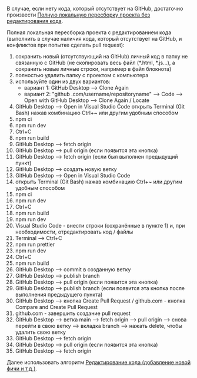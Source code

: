 В случае, если нету кода, который отсутствует на GitHub, достаточно произвести [Полную локальную пересборку проекта без редактирования кода](https://github.com/maksymkushnirov/usefullnesses/blob/main/teamwork/reassembling/reassembling-without-code-editing/ru.reassembling-without-code-editing.md).

Полная локальная пересборка проекта с редактированием кода (выполнить в случае наличия кода, который отсутствует на GitHub, и конфликтов при попытке сделать pull request):

01) сохранить новый (отсутствующий на GitHub) личный код в папку не связанную с GitHub (не скопировать весь файл (*.html, *.js...), а сохранить новые личные строки, например в файл блокнота)
02) полностью удалить папку с проектом с компьютера
03) используйте один из двух вариантов:
    - вариант 1:
    GitHub Desktop --> Clone Again
    - вариант 2:
    "github .com/username/repositoryname" --> Code --> Open with GitHub Desktop --> Clone Again / Locate
04) GitHub Desktop --> Open in Visual Studio Code
открыть Terminal (Git Bash) нажав комбинацию Ctrl+~ или другим удобным способом
05) npm ci
06) npm run dev
07) Ctrl+C 
08) npm run build
09) GitHub Desktop --> fetch origin
10) GitHub Desktop --> pull origin (если появится эта кнопка)
11) GitHub Desktop --> fetch origin (если был выполнен предыдущий пункт)
04) GitHub Desktop --> создать новую ветку
05) GitHub Desktop --> Open in Visual Studio Code
06) открыть Terminal (Git Bash) нажав комбинацию Ctrl+~ или другим удобным способом
07) npm ci
08) npm run dev
09) Ctrl+C
10) npm run build
11) npm run dev
12) Visual Studio Code - внести строки (сохранённые в пункте 1) и, при необходимости, отредактировать код / файлы
13) Terminal --> Ctrl+C
14) npm run prettier
15) npm run dev
16) Ctrl+C
17) npm run build
18) GitHub Desktop --> commit в созданную ветку
19) GitHub Desktop --> publish branch
20) GitHub Desktop --> pull origin (если появится эта кнопка)
21) GitHub Desktop --> publish branch (если появится эта кнопка после выполнения предыдущего пункта)
22) GitHub Desktop --> кнопка Create Pull Request / github.com - кнопка Compare and Create Pull Request
23) github.com - завершить создание pull request
24) GitHub Desktop --> ветка main --> fetch origin --> pull origin --> снова перейти в свою ветку --> вкладка branch --> нажать delete, чтобы удалить свою ветку
25) GitHub Desktop --> fetch origin
26) GitHub Desktop --> pull origin (если появится эта кнопка)
27) GitHub Desktop --> fetch origin

Далее использовать алгоритм [Редактирование кода (добавление новой фичи и т.д.)](https://github.com/maksymkushnirov/usefullnesses/blob/main/teamwork/code-editing/ru.code-editing.md).



<!-- README.ru.md -->
